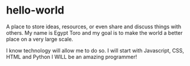 # hello-world
A place to store ideas, resources, or even share and discuss things with others.
My name is Egypt Toro and my goal is to make the world a better place on a very large scale.

I know technology will allow me to do so.
I will start with Javascript, CSS, HTML and Python
I  WILL be an amazing programmer!
